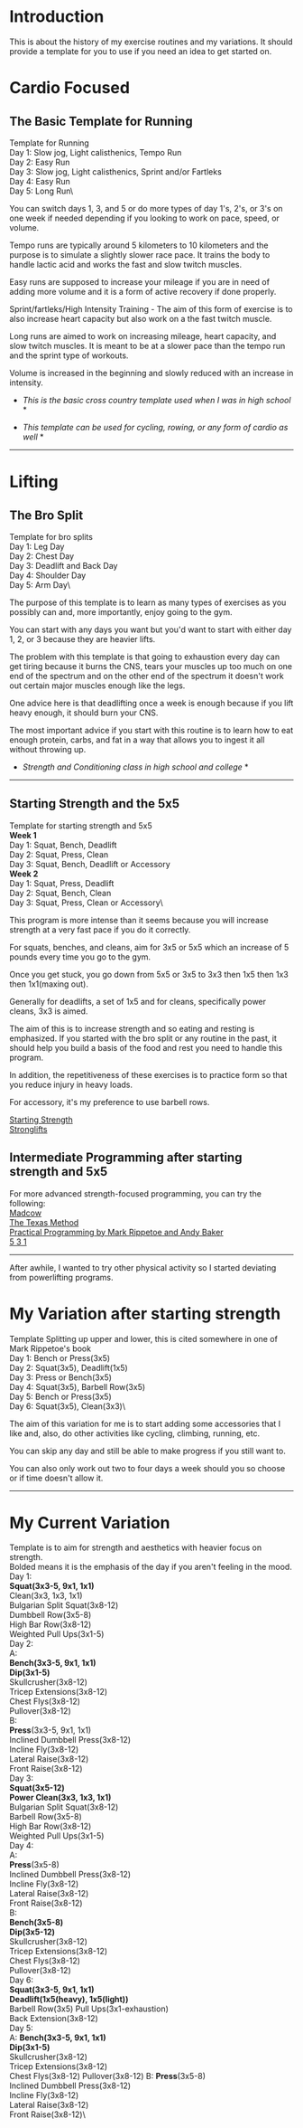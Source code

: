 # Introduction
This is about the history of my exercise routines and my variations. It should provide a template for you to use if you need an idea to get started on.

# Cardio Focused
## The Basic Template for Running
Template for Running\
Day 1: Slow jog, Light calisthenics, Tempo Run\
Day 2: Easy Run\
Day 3: Slow jog, Light calisthenics, Sprint and/or Fartleks\
Day 4: Easy Run\
Day 5: Long Run\

You can switch days 1, 3, and 5 or do more types of day 1's, 2's, or 3's on one week if needed depending if you looking to work on pace, speed, or volume.

Tempo runs are typically around 5 kilometers to 10 kilometers and the purpose is to simulate a slightly slower race pace. It trains the body to handle lactic acid and works the fast and slow twitch muscles.

Easy runs are supposed to increase your mileage if you are in need of adding more volume and it is a form of active recovery if done properly.

Sprint/fartleks/High Intensity Training - The aim of this form of exercise is to also increase heart capacity but also work on a the fast twitch muscle.

Long runs are aimed to work on increasing mileage, heart capacity, and slow twitch muscles. It is meant to be at a slower pace than the tempo run and the sprint type of workouts.

Volume is increased in the beginning and slowly reduced with an increase in intensity.

* *This is the basic cross country template used when I was in high school* *

* *This template can be used for cycling, rowing, or any form of cardio as well* *

-----

# Lifting
## The Bro Split
Template for bro splits\
Day 1: Leg Day\
Day 2: Chest Day\
Day 3: Deadlift and Back Day\
Day 4: Shoulder Day\
Day 5: Arm Day\

The purpose of this template is to learn as many types of exercises as you possibly can and, more importantly, enjoy going to the gym.

You can start with any days you want but you'd want to start with either day 1, 2, or 3 because they are heavier lifts.

The problem with this template is that going to exhaustion every day can get tiring because it burns the CNS, tears your muscles up too much on one end of the spectrum and on the other end of the spectrum it doesn't work out certain major muscles enough like the legs.

One advice here is that deadlifting once a week is enough because if you lift heavy enough, it should burn your CNS.

The most important advice if you start with this routine is to learn how to eat enough protein, carbs, and fat in a way that allows you to ingest it all without throwing up.

* *Strength and Conditioning class in high school and college* *
-----

## Starting Strength and the 5x5
Template for starting strength and 5x5\
**Week 1**\
Day 1: Squat, Bench, Deadlift\
Day 2: Squat, Press, Clean\
Day 3: Squat, Bench, Deadlift or Accessory\
**Week 2**\
Day 1: Squat, Press, Deadlift\
Day 2: Squat, Bench, Clean\
Day 3: Squat, Press, Clean or Accessory\

This program is more intense than it seems because you will increase strength at a very fast pace if you do it correctly.

For squats, benches, and cleans, aim for 3x5 or 5x5 which an increase of 5 pounds every time you go to the gym.

Once you get stuck, you go down from 5x5 or 3x5 to 3x3 then 1x5 then 1x3 then 1x1(maxing out).

Generally for deadlifts, a set of 1x5 and for cleans, specifically power cleans, 3x3 is aimed.

The aim of this is to increase strength and so eating and resting is emphasized. If you started with the bro split or any routine in the past, it should help you build a basis of the food and rest you need to handle this program.

In addition, the repetitiveness of these exercises is to practice form so that you reduce injury in heavy loads.

For accessory, it's my preference to use barbell rows.


[Starting Strength](https://startingstrength.com/get-started/programs)\
[Stronglifts](https://stronglifts.com/5x5/)

## Intermediate Programming after starting strength and 5x5
For more advanced strength-focused programming, you can try the following:\
[Madcow](https://stronglifts.com/madcow-5x5/)\
[The Texas Method](https://startingstrength.com/article/programming/the_texas_method)\
[Practical Programming by Mark Rippetoe and Andy Baker](https://aasgaardco.com/store/books-posters-dvd/books/practical-programming-for-strength-training/)\
[5 3 1](https://barbend.com/5-3-1-program/)

-----

After awhile, I wanted to try other physical activity so I started deviating from powerlifting programs.

# My Variation after starting strength
Template Splitting up upper and lower, this is cited somewhere in one of Mark Rippetoe's book\
Day 1: Bench or Press(3x5)\
Day 2: Squat(3x5), Deadlift(1x5)\
Day 3: Press or Bench(3x5)\
Day 4: Squat(3x5), Barbell Row(3x5)\
Day 5: Bench or Press(3x5)\
Day 6: Squat(3x5), Clean(3x3)\

The aim of this variation for me is to start adding some accessories that I like and, also, do other activities like cycling, climbing, running, etc.

You can skip any day and still be able to make progress if you still want to. 

You can also only work out two to four days a week should you so choose or if time doesn't allow it.

-----

# My Current Variation
Template is to aim for strength and aesthetics with heavier focus on strength.\
Bolded means it is the emphasis of the day if you aren't feeling in the mood.\
Day 1: \
	**Squat(3x3-5, 9x1, 1x1)**\
	Clean(3x3, 1x3, 1x1)\
	Bulgarian Split Squat(3x8-12)\
	Dumbbell Row(3x5-8)\
	High Bar Row(3x8-12)\
	Weighted Pull Ups(3x1-5)\
Day 2:\
	A:\
	**Bench(3x3-5, 9x1, 1x1)**\
	**Dip(3x1-5)**\
	Skullcrusher(3x8-12)\
	Tricep Extensions(3x8-12)\
	Chest Flys(3x8-12)\
	Pullover(3x8-12)\
	B:\
	**Press**(3x3-5, 9x1, 1x1)\
	Inclined Dumbbell Press(3x8-12)\
	Incline Fly(3x8-12)\
	Lateral Raise(3x8-12)\
	Front Raise(3x8-12)\
Day 3:\
	**Squat(3x5-12)**\
	**Power Clean(3x3, 1x3, 1x1)**\
	Bulgarian Split Squat(3x8-12)\
	Barbell Row(3x5-8)\
	High Bar Row(3x8-12)\
	Weighted Pull Ups(3x1-5)\
Day 4:\
	A:\
	**Press**(3x5-8)\
	Inclined Dumbbell Press(3x8-12)\
	Incline Fly(3x8-12)\
	Lateral Raise(3x8-12)\
	Front Raise(3x8-12)\
	B:\
	**Bench(3x5-8)**\
	**Dip(3x5-12)**\
	Skullcrusher(3x8-12)\
	Tricep Extensions(3x8-12)\
	Chest Flys(3x8-12)\
	Pullover(3x8-12)\
Day 6:\
	**Squat(3x3-5, 9x1, 1x1)**\
	**Deadlift(1x5(heavy), 1x5(light))**\
	Barbell Row(3x5)
	Pull Ups(3x1-exhaustion)\
	Back Extension(3x8-12)\
Day 5:\
	A:
	**Bench(3x3-5, 9x1, 1x1)**\
	**Dip(3x1-5)**\
	Skullcrusher(3x8-12)\
	Tricep Extensions(3x8-12)\
	Chest Flys(3x8-12)
	Pullover(3x8-12)
	B:
	**Press**(3x5-8)\
	Inclined Dumbbell Press(3x8-12)\
	Incline Fly(3x8-12)\
	Lateral Raise(3x8-12)\
	Front Raise(3x8-12)\


